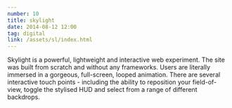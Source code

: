 ```yaml
---
number: 10
title: skylight
date: 2014-08-12 12:00
tag: digital
link: /assets/sl/index.html
---
```


Skylight is a powerful, lightweight and interactive web experiment. The site was built from scratch and without any frameworks. Users are literally immersed in a gorgeous, full-screen, looped animation. There are several interactive touch points - including the ability to reposition your field-of-view, toggle the stylised HUD and select from a range of different backdrops.